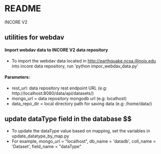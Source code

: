 # README #

INCORE V2

## utilities for webdav ###

#### Import webdav data to INCORE V2 data repository ####

* To import the webdav data located in http://earthquake.ncsa.illinois.edu into incore data repository,
run 'python impor_webdav_data.py'

#### Parameters: ####
* rest_url: data repository rest endpoint URL (e.g: http://localhost:8080/data/api/datasets/)
* mongo_url = data repository mongodb url (e.g: localhost)
* data_repo_dir = local directory path for saving data (e.g: /home/data/)

## update dataType field in the database $$
* To update the dataType value based on mapping, set the variables in update_datatype_by_map.py 
* For example, mongo_url = "localhost", db_name = 'datadb', coll_name = 'Dataset', field_name = "dataType"